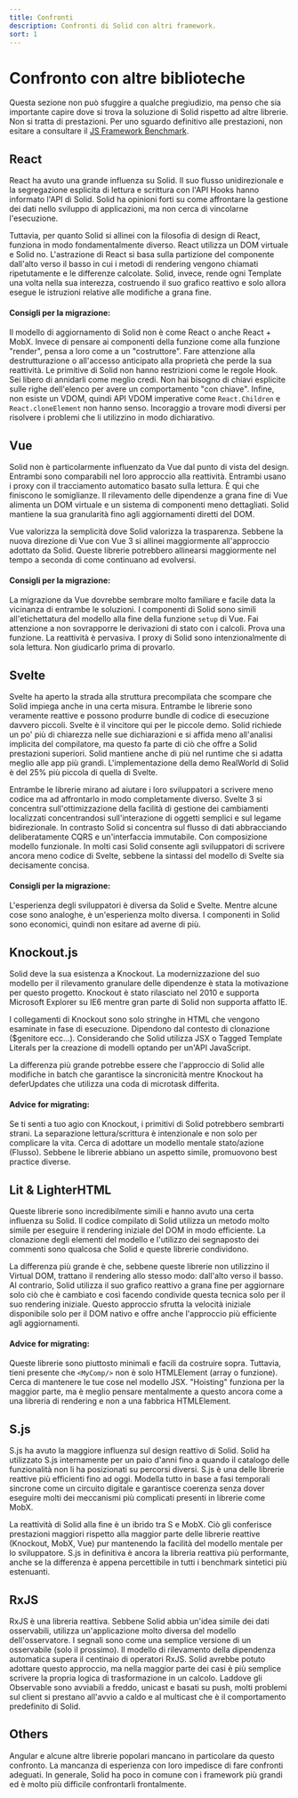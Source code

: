```yaml
---
title: Confronti
description: Confronti di Solid con altri framework.
sort: 1
---
```


# Confronto con altre biblioteche

Questa sezione non può sfuggire a qualche pregiudizio, ma penso che sia importante capire dove si trova la soluzione di Solid rispetto ad altre librerie. Non si tratta di prestazioni. Per uno sguardo definitivo alle prestazioni, non esitare a consultare il [JS Framework Benchmark](https://github.com/krausest/js-framework-benchmark).

## React

React ha avuto una grande influenza su Solid. Il suo flusso unidirezionale e la segregazione esplicita di lettura e scrittura con l'API Hooks hanno informato l'API di Solid. Solid ha opinioni forti su come affrontare la gestione dei dati nello sviluppo di applicazioni, ma non cerca di vincolarne l'esecuzione.

Tuttavia, per quanto Solid si allinei con la filosofia di design di React, funziona in modo fondamentalmente diverso. React utilizza un DOM virtuale e Solid no. L'astrazione di React si basa sulla partizione del componente dall'alto verso il basso in cui i metodi di rendering vengono chiamati ripetutamente e le differenze calcolate. Solid, invece, rende ogni Template una volta nella sua interezza, costruendo il suo grafico reattivo e solo allora esegue le istruzioni relative alle modifiche a grana fine.

#### Consigli per la migrazione:

Il modello di aggiornamento di Solid non è come React o anche React + MobX. Invece di pensare ai componenti della funzione come alla funzione "render", pensa a loro come a un "costruttore". Fare attenzione alla destrutturazione o all'accesso anticipato alla proprietà che perde la sua reattività. Le primitive di Solid non hanno restrizioni come le regole Hook. Sei libero di annidarli come meglio credi. Non hai bisogno di chiavi esplicite sulle righe dell'elenco per avere un comportamento "con chiave". Infine, non esiste un VDOM, quindi API VDOM imperative come `React.Children` e `React.cloneElement` non hanno senso. Incoraggio a trovare modi diversi per risolvere i problemi che li utilizzino in modo dichiarativo.

## Vue

Solid non è particolarmente influenzato da Vue dal punto di vista del design. Entrambi sono comparabili nel loro approccio alla reattività. Entrambi usano i proxy con il tracciamento automatico basato sulla lettura. È qui che finiscono le somiglianze. Il rilevamento delle dipendenze a grana fine di Vue alimenta un DOM virtuale e un sistema di componenti meno dettagliati. Solid mantiene la sua granularità fino agli aggiornamenti diretti del DOM.

Vue valorizza la semplicità dove Solid valorizza la trasparenza. Sebbene la nuova direzione di Vue con Vue 3 si allinei maggiormente all'approccio adottato da Solid. Queste librerie potrebbero allinearsi maggiormente nel tempo a seconda di come continuano ad evolversi.

#### Consigli per la migrazione:

La migrazione da Vue dovrebbe sembrare molto familiare e facile data la vicinanza di entrambe le soluzioni. I componenti di Solid sono simili all'etichettatura del modello alla fine della funzione `setup` di Vue. Fai attenzione a non sovrapporre le derivazioni di stato con i calcoli. Prova una funzione. La reattività è pervasiva. I proxy di Solid sono intenzionalmente di sola lettura. Non giudicarlo prima di provarlo.

## Svelte

Svelte ha aperto la strada alla struttura precompilata che scompare che Solid impiega anche in una certa misura. Entrambe le librerie sono veramente reattive e possono produrre bundle di codice di esecuzione davvero piccoli. Svelte è il vincitore qui per le piccole demo. Solid richiede un po' più di chiarezza nelle sue dichiarazioni e si affida meno all'analisi implicita del compilatore, ma questo fa parte di ciò che offre a Solid prestazioni superiori. Solid mantiene anche di più nel runtime che si adatta meglio alle app più grandi. L'implementazione della demo RealWorld di Solid è del 25% più piccola di quella di Svelte.

Entrambe le librerie mirano ad aiutare i loro sviluppatori a scrivere meno codice ma ad affrontarlo in modo completamente diverso. Svelte 3 si concentra sull'ottimizzazione della facilità di gestione dei cambiamenti localizzati concentrandosi sull'interazione di oggetti semplici e sul legame bidirezionale. In contrasto Solid si concentra sul flusso di dati abbracciando deliberatamente CQRS e un'interfaccia immutabile. Con composizione modello funzionale. In molti casi Solid consente agli sviluppatori di scrivere ancora meno codice di Svelte, sebbene la sintassi del modello di Svelte sia decisamente concisa.

#### Consigli per la migrazione:

L'esperienza degli sviluppatori è diversa da Solid e Svelte. Mentre alcune cose sono analoghe, è un'esperienza molto diversa. I componenti in Solid sono economici, quindi non esitare ad averne di più.

## Knockout.js

Solid deve la sua esistenza a Knockout. La modernizzazione del suo modello per il rilevamento granulare delle dipendenze è stata la motivazione per questo progetto. Knockout è stato rilasciato nel 2010 e supporta Microsoft Explorer su IE6 mentre gran parte di Solid non supporta affatto IE.

I collegamenti di Knockout sono solo stringhe in HTML che vengono esaminate in fase di esecuzione. Dipendono dal contesto di clonazione ($genitore ecc...). Considerando che Solid utilizza JSX o Tagged Template Literals per la creazione di modelli optando per un'API JavaScript.

La differenza più grande potrebbe essere che l'approccio di Solid alle modifiche in batch che garantisce la sincronicità mentre Knockout ha deferUpdates che utilizza una coda di microtask differita.

#### Advice for migrating:

Se ti senti a tuo agio con Knockout, i primitivi di Solid potrebbero sembrarti strani. La separazione lettura/scrittura è intenzionale e non solo per complicare la vita. Cerca di adottare un modello mentale stato/azione (Flusso). Sebbene le librerie abbiano un aspetto simile, promuovono best practice diverse.

## Lit & LighterHTML

Queste librerie sono incredibilmente simili e hanno avuto una certa influenza su Solid. Il codice compilato di Solid utilizza un metodo molto simile per eseguire il rendering iniziale del DOM in modo efficiente. La clonazione degli elementi del modello e l'utilizzo dei segnaposto dei commenti sono qualcosa che Solid e queste librerie condividono.

La differenza più grande è che, sebbene queste librerie non utilizzino il Virtual DOM, trattano il rendering allo stesso modo: dall'alto verso il basso. Al contrario, Solid utilizza il suo grafico reattivo a grana fine per aggiornare solo ciò che è cambiato e così facendo condivide questa tecnica solo per il suo rendering iniziale. Questo approccio sfrutta la velocità iniziale disponibile solo per il DOM nativo e offre anche l'approccio più efficiente agli aggiornamenti.

#### Advice for migrating:

Queste librerie sono piuttosto minimali e facili da costruire sopra. Tuttavia, tieni presente che `<MyComp/>` non è solo HTMLElement (array o funzione). Cerca di mantenere le tue cose nel modello JSX. "Hoisting" funziona per la maggior parte, ma è meglio pensare mentalmente a questo ancora come a una libreria di rendering e non a una fabbrica HTMLElement.

## S.js

S.js ha avuto la maggiore influenza sul design reattivo di Solid. Solid ha utilizzato S.js internamente per un paio d'anni fino a quando il catalogo delle funzionalità non li ha posizionati su percorsi diversi. S.js è una delle librerie reattive più efficienti fino ad oggi. Modella tutto in base a fasi temporali sincrone come un circuito digitale e garantisce coerenza senza dover eseguire molti dei meccanismi più complicati presenti in librerie come MobX.

La reattività di Solid alla fine è un ibrido tra S e MobX. Ciò gli conferisce prestazioni maggiori rispetto alla maggior parte delle librerie reattive (Knockout, MobX, Vue) pur mantenendo la facilità del modello mentale per lo sviluppatore. S.js in definitiva è ancora la libreria reattiva più performante, anche se la differenza è appena percettibile in tutti i benchmark sintetici più estenuanti.

## RxJS

RxJS è una libreria reattiva. Sebbene Solid abbia un'idea simile dei dati osservabili, utilizza un'applicazione molto diversa del modello dell'osservatore. I segnali sono come una semplice versione di un osservabile (solo il prossimo). Il modello di rilevamento della dipendenza automatica supera il centinaio di operatori RxJS. Solid avrebbe potuto adottare questo approccio, ma nella maggior parte dei casi è più semplice scrivere la propria logica di trasformazione in un calcolo. Laddove gli Observable sono avviabili a freddo, unicast e basati su push, molti problemi sul client si prestano all'avvio a caldo e al multicast che è il comportamento predefinito di Solid.

## Others

Angular e alcune altre librerie popolari mancano in particolare da questo confronto. La mancanza di esperienza con loro impedisce di fare confronti adeguati. In generale, Solid ha poco in comune con i framework più grandi ed è molto più difficile confrontarli frontalmente.
